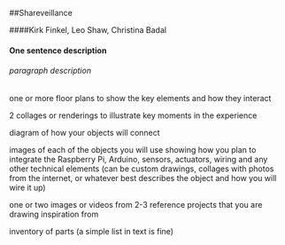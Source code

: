 ##Shareveillance

####Kirk Finkel, Leo Shaw, Christina Badal

#### One sentence description

###### paragraph description

one or more floor plans to show the key elements and how they interact

2 collages or renderings to illustrate key moments in the experience

diagram of how your objects will connect

images of each of the objects you will use showing how you plan to integrate the Raspberry Pi, Arduino, sensors, actuators, wiring and any other technical elements (can be custom drawings, collages with photos from the internet, or whatever best describes the object and how you will wire it up)

one or two images or videos from 2-3 reference 
projects that you are drawing inspiration from

inventory of parts (a simple list in text is fine)


